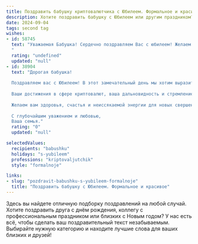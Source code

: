```yaml
---
title: Поздравить бабушку криптовалютчика с Юбилеем. Формальное и красивое
description: Хотите поздравить бабушку с Юбилеем или другим праздником? Наш ИИ создаст незабываемое поздравление, а вы обязательно выделитесь среди других.  
date: 2024-09-04
tags: second tag
wishes:
- id: 58745
  text: "Уважаемая Бабушка! Сердечно поздравляем Вас с юбилеем! Желаем Вам крепкого здоровья, долголетия, благополучия и успехов в Вашем непростом, но важном деле - работе криптовалютчика! Пусть каждый день будет наполнен радостью, а Ваши труды будут вознаграждены по достоинству!
  "
  rating: "undefined"
  updated: "null"
- id: 38904
  text: "Дорогая бабушка!
  
  Поздравляем вас с Юбилеем! В этот замечательный день мы хотим выразить вам нашу безмерную любовь и искреннюю благодарность за все те ценности, которые вы передали нам на протяжении многих лет. Вы — пример силы, мудрости и неизменной поддержки для всей нашей семьи.
  
  Ваши достижения в сфере криптовалют, ваша дальновидность и стремление к новым знаниям вдохновляют нас и показывают, что нет ничего невозможного. Мы гордимся тем, что можем наблюдать за вашим профессиональным ростом и тем, как вы преодолеваете любые преграды.
  
  Желаем вам здоровья, счастья и неиссякаемой энергии для новых свершений! Пусть каждый день приносит радость и удовлетворение, а окружающие лишь вдохновляют и поддерживают вас на этом удивительном пути.
  
  С глубочайшим уважением и любовью,
  Ваша семья."
  rating: "0"
  updated: "null"

selectedValues:
  recipients: "babushku"
  holidays: "s-yubileem"
  professions: "kriptovaljutchik"
  style: "formalnoje"

links:
- slug: "pozdravit-babushku-s-yubileem-formalnoje"
  title: "Поздравить бабушку с Юбилеем. Формальное и красивое"
---
```


Здесь вы найдете отличную подборку поздравлений на любой случай. 
Хотите поздравить друга с днём рождения, коллегу с профессиональным праздником или близких с Новым годом? У нас есть всё, чтобы сделать ваш поздравительный текст незабываемым. Выбирайте нужную категорию и находите лучшие слова для ваших близких и друзей!
